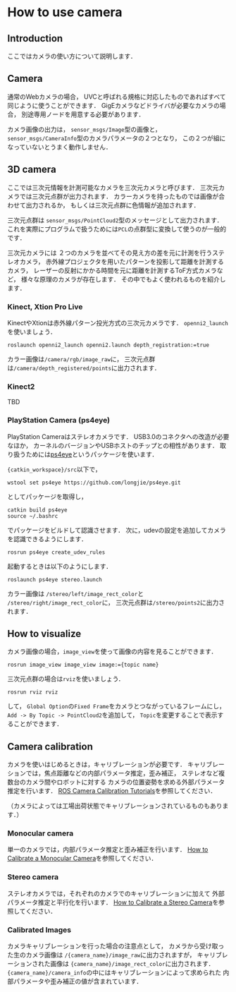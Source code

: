 # How to use camera

## Introduction

ここではカメラの使い方について説明します．

## Camera

通常のWebカメラの場合，
UVCと呼ばれる規格に対応したものであればすべて同じように使うことができます．
GigEカメラなどドライバが必要なカメラの場合，
別途専用ノードを用意する必要があります．

カメラ画像の出力は，
`sensor_msgs/Image`型の画像と，
`sensor_msgs/CameraInfo`型のカメラパラメータの２つとなり，
この２つが組になっていないとうまく動作しません．


## 3D camera

ここでは三次元情報を計測可能なカメラを三次元カメラと呼びます．
三次元カメラでは三次元点群が出力されます．
カラーカメラを持ったものでは画像が合わせて出力されるか，
もしくは三次元点群に色情報が追加されます．

三次元点群は
`sensor_msgs/PointCloud2`型のメッセージとして出力されます．
これを実際にプログラムで扱うためには`PCL`の点群型に変換して使うのが一般的です．

三次元カメラには
２つのカメラを並べてその見え方の差を元に計測を行うステレオカメラ，
赤外線プロジェクタを用いたパターンを投影して距離を計測するカメラ，
レーザーの反射にかかる時間を元に距離を計測するToF方式カメラなど，
様々な原理のカメラが存在します．
その中でもよく使われるものを紹介します．

### Kinect, Xtion Pro Live

KinectやXtionは赤外線パターン投光方式の三次元カメラです．
`openni2_launch`を使いましょう．

```
roslaunch openni2_launch openni2.launch depth_registration:=true
```

カラー画像は`/camera/rgb/image_raw`に，
三次元点群は`/camera/depth_registered/points`に出力されます．

### Kinect2

TBD

### PlayStation Camera (ps4eye)

PlayStation Cameraはステレオカメラです．
USB3.0のコネクタへの改造が必要なほか，
カーネルのバージョンやUSBホストのチップとの相性があります．
取り扱うためには[ps4eye]というパッケージを使います．

`{catkin_workspace}/src`以下で，
```
wstool set ps4eye https://github.com/longjie/ps4eye.git
```

としてパッケージを取得し，

```
catkin build ps4eye
source ~/.bashrc
```

でパッケージをビルドして認識させます．
次に，udevの設定を追加してカメラを認識できるようにします．

```
rosrun ps4eye create_udev_rules
```

起動するときは以下のようにします．

```
roslaunch ps4eye stereo.launch
```

カラー画像は
`/stereo/left/image_rect_color`と
`/stereo/right/image_rect_color`に，
三次元点群は`/stereo/points2`に出力されます．


## How to visualize

カメラ画像の場合，`image_view`を使って画像の内容を見ることができます．

```
rosrun image_view image_view image:={topic name}
```

三次元点群の場合は`rviz`を使いましょう．

```
rosrun rviz rviz
```

して，
`Global Option`の`Fixed Frame`をカメラとつながっているフレームにし，
`Add -> By Topic -> PointCloud2`を追加して，
`Topic`を変更することで表示することができます．



## Camera calibration

カメラを使いはじめるときは，キャリブレーションが必要です．
キャリブレーションでは，焦点距離などの内部パラメータ推定，歪み補正，
ステレオなど複数台のカメラ間やロボットに対する
カメラの位置姿勢を求める外部パラメータ推定を行います．
[ROS Camera Calibration Tutorials]を参照してください．

（カメラによっては工場出荷状態でキャリブレーションされているものもあります．）


### Monocular camera

単一のカメラでは，内部パラメータ推定と歪み補正を行います．
[How to Calibrate a Monocular Camera]を参照してください．

### Stereo camera

ステレオカメラでは，それぞれのカメラでのキャリブレーションに加えて
外部パラメータ推定と平行化を行います．
[How to Calibrate a Stereo Camera]を参照してください．

### Calibrated Images

カメラキャリブレーションを行った場合の注意点として，
カメラから受け取った生のカメラ画像は
`/{camera_name}/image_raw`に出力されますが，
キャリブレーションされた画像は
`{camera_name}/image_rect_color`に出力されます．
`{camera_name}/camera_info`の中にはキャリブレーションによって求められた
内部パラメータや歪み補正の値が含まれています．


[ps4eye]: https://github.com/longjie/ps4eye
[ROS Camera Calibration Tutorials]:  http://wiki.ros.org/camera_calibration/Tutorials
[How to Calibrate a Monocular Camera]: http://wiki.ros.org/camera_calibration/Tutorials/MonocularCalibration
[How to Calibrate a Stereo Camera]: http://wiki.ros.org/camera_calibration/Tutorials/StereoCalibration
